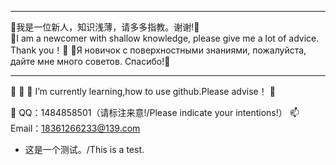 ******************************************************************************************
👋我是一位新人，知识浅薄，请多多指教。谢谢!🌱                                           
👋I am a newcomer with shallow knowledge, please give me a lot of advice. Thank you！🌱
👋Я новичок с поверхностными знаниями, пожалуйста, дайте мне много советов. Спасибо!🌱 
******************************************************************************************
👋 👀 🌱 I’m currently learning,how to use github.Please advise！ 💞️ 

👀 QQ：1484858501（请标注来意!/Please indicate your intentions!）
📫 Email：18361266233@139.com

- 这是一个测试。/This is a test.
<!---
YHQ0214/YHQ0214 is a ✨ special ✨ repository because its `README.md` (this file) appears on your GitHub profile.
You can click the Preview link to take a look at your changes.
--->
